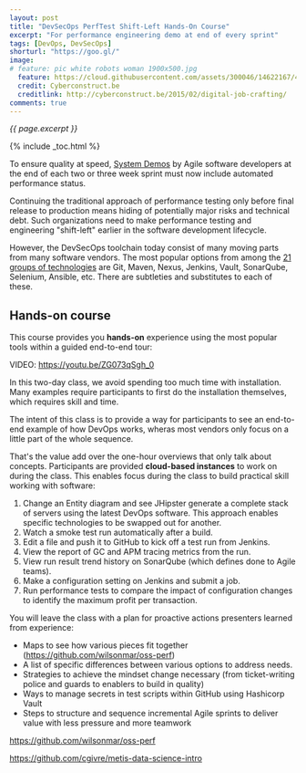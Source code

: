 ```yaml
---
layout: post
title: "DevSecOps PerfTest Shift-Left Hands-On Course"
excerpt: "For performance engineering demo at end of every sprint"
tags: [DevOps, DevSecOps]
shorturl: "https://goo.gl/"
image:
# feature: pic white robots woman 1900x500.jpg
  feature: https://cloud.githubusercontent.com/assets/300046/14622167/45abd918-0585-11e6-8537-a58e0b55e3ec.jpg
  credit: Cyberconstruct.be
  creditlink: http://cyberconstruct.be/2015/02/digital-job-crafting/
comments: true
---
```

<i>{{ page.excerpt }}</i>

{% include _toc.html %}

To ensure quality at speed, <a target="_blank" href="http://www.scaledagileframework.com/system-demo/">System Demos</a> by Agile software developers at the end of each two or three week sprint
must now include automated performance status.

Continuing the traditional approach of performance testing only before final release to production
means hiding of potentially major risks and technical debt.
Such organizations need to make performance testing and engineering "shift-left" earlier in the software development lifecycle.

However, the DevSecOps toolchain today consist of many moving parts from many software vendors. The most popular options from among the <a target="_blank" href="https://wilsonmar.github.io/ci-cd">21 groups of technologies</a> are Git, Maven, Nexus, Jenkins, Vault, SonarQube, Selenium, Ansible, etc. There are subtleties and substitutes to each of these.

## Hands-on course

This course provides you <strong>hands-on</strong> experience using the most popular tools within a guided end-to-end tour:

   <amp-youtube data-videoid="ZG073qSgh_0" layout="responsive" width="480" height="270"></amp-youtube>
   VIDEO: https://youtu.be/ZG073qSgh_0

In this two-day class, we avoid spending too much time with installation. Many examples require participants to first do the installation themselves, which requires skill and time.

The intent of this class is to provide a way for participants to see an end-to-end example of how DevOps works, wheras most vendors only focus on a little part of the whole sequence.

That's the value add over the one-hour overviews that only talk about concepts. Participants are provided <strong>cloud-based instances</strong> to work on during the class. This enables focus during the class to build practical skill working with software:

1. Change an Entity diagram and see JHipster generate a complete stack of servers using the latest DevOps software. This approach enables specific technologies to be swapped out for another.
2. Watch a smoke test run automatically after a build.
3. Edit a file and push it to GitHub to kick off a test run from Jenkins.
4. View the report of GC and APM tracing metrics from the run.
5. View run result trend history on SonarQube (which defines done to Agile teams).
6. Make a configuration setting on Jenkins and submit a job.
7. Run performance tests to compare the impact of configuration changes to identify the maximum profit per transaction.

You will leave the class with a plan for proactive actions presenters learned from experience:

- Maps to see how various pieces fit together (https://github.com/wilsonmar/oss-perf)
- A list of specific differences between various options to address needs.
- Strategies to achieve the mindset change necessary (from ticket-writing police and guards to enablers to build in quality)
- Ways to manage secrets in test scripts within GitHub using Hashicorp Vault
- Steps to structure and sequence incremental Agile sprints to deliver value with less pressure and more teamwork


https://github.com/wilsonmar/oss-perf

https://github.com/cgivre/metis-data-science-intro

